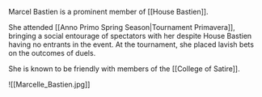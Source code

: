 Marcel Bastien is a prominent member of [[House Bastien]].

She attended [[Anno Primo Spring Season|Tournament Primavera]], bringing a social entourage of spectators with her despite House Bastien having no entrants in the event. At the tournament, she placed lavish bets on the outcomes of duels.

She is known to be friendly with members of the [[College of Satire]]. 

![[Marcelle_Bastien.jpg]]
